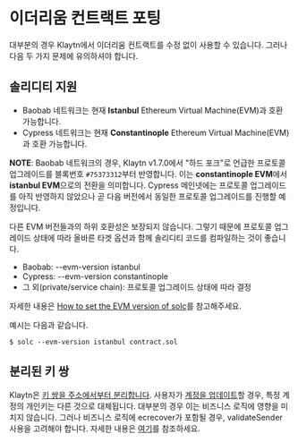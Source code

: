 # 이더리움 컨트랙트 포팅 <a id="porting-ethereum-contract"></a>

대부분의 경우 Klaytn에서 이더리움 컨트랙트를 수정 없이 사용할 수 있습니다. 그러나 다음 두 가지 문제에 유의하셔야 합니다.

## 솔리디티 지원 <a id="solidity-support"></a>

* Baobab 네트워크는 현재 **Istanbul** Ethereum Virtual Machine(EVM)과 호환 가능합니다.
* Cypress 네트워크는 현재 **Constantinople** Ethereum Virtual Machine(EVM)과 호환 가능합니다.

**NOTE**: Baobab 네트워크의 경우, Klaytn v1.7.0에서 "하드 포크"로 언급한 프로토콜 업그레이드를 블록번호 `#75373312`부터 반영합니다. 이는 **constantinople EVM**에서 **istanbul EVM**으로의 전환을 의미합니다. Cypress 메인넷에는 프로토콜 업그레이드를 아직 반영하지 않았으나 곧 다음 버전에서 동일한 프로토콜 업그레이드를 진행할 예정입니다.

다른 EVM 버전들과의 하위 호환성은 보장되지 않습니다. 그렇기 때문에 프로토콜 업그레이드 상태에 따라 올바른 타겟 옵션과 함께 솔리디티 코드를 컴파일하는 것이 좋습니다.
* Baobab: --evm-version istanbul
* Cypress: --evm-version constantinople
* 그 외(private/service chain): 프로토콜 업그레이드 상태에 따라 결정

자세한 내용은 [How to set the EVM version of solc](https://solidity.readthedocs.io/en/latest/using-the-compiler.html#setting-the-evm-version-to-target)를 참고해주세요.


예시는 다음과 같습니다.

```
$ solc --evm-version istanbul contract.sol
```

## 분리된 키 쌍 <a id="decoupled-key-pairs"></a>

Klaytn은 [키 쌍을 주소에서부터 분리합니다](../klaytn/design/accounts.md#decoupling-key-pairs-from-addresses). 사용자가 [계정을 업데이트](../klaytn/design/transactions/basic.md#txtypeaccountupdate)할 경우, 특정 계정의 개인키는 다른 것으로 대체됩니다. 대부분의 경우 이는 비즈니스 로직에 영향을 미치지 않습니다. 그러나 비즈니스 로직에 ecrecover가 포함될 경우, validateSender 사용을 고려해야 합니다. 자세한 내용은 [여기](precompiled-contracts/precompiled-contracts.md)를 참조하세요.
